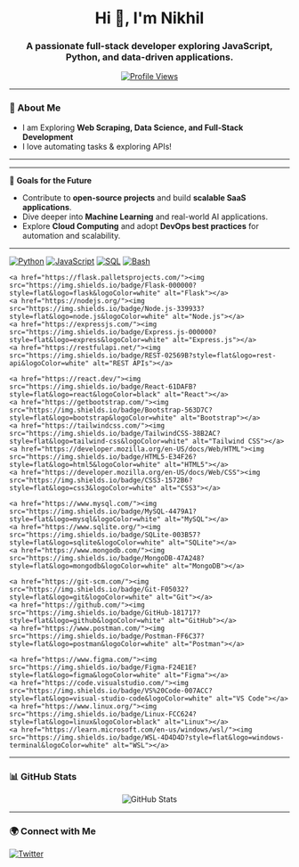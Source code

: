 <h1 align="center">Hi 👋, I'm Nikhil</h1>
<h3 align="center">A passionate full-stack developer exploring JavaScript, Python, and data-driven applications.</h3>

<p align="center">
  <a href="https://github.com/Nikhil-NP">
    <img src="https://komarev.com/ghpvc/?username=Nikhil-NP&label=Profile%20Views&color=0e75b6&style=flat" alt="Profile Views" />
  </a>
</p>

---

### 🚀 About Me
- I am Exploring **Web Scraping, Data Science, and Full-Stack Development**
- I love automating tasks & exploring APIs!

---
---
🚀 **Goals for the Future**  
- Contribute to **open-source projects** and build **scalable SaaS applications**.
- Dive deeper into **Machine Learning** and real-world AI applications.  
- Explore **Cloud Computing** and adopt **DevOps best practices** for automation and scalability.  


---



<div class="tech-stack">
    <a href="https://www.python.org/"><img src="https://img.shields.io/badge/Python-3776AB?style=flat&logo=python&logoColor=white" alt="Python"></a>
    <a href="https://developer.mozilla.org/en-US/docs/Web/JavaScript"><img src="https://img.shields.io/badge/JavaScript-F7DF1E?style=flat&logo=javascript&logoColor=black" alt="JavaScript"></a>
    <a href="https://www.mysql.com/"><img src="https://img.shields.io/badge/SQL-4479A1?style=flat&logo=mysql&logoColor=white" alt="SQL"></a>
    <a href="https://www.gnu.org/software/bash/"><img src="https://img.shields.io/badge/Bash-4EAA25?style=flat&logo=gnu-bash&logoColor=white" alt="Bash"></a>

    <a href="https://flask.palletsprojects.com/"><img src="https://img.shields.io/badge/Flask-000000?style=flat&logo=flask&logoColor=white" alt="Flask"></a>
    <a href="https://nodejs.org/"><img src="https://img.shields.io/badge/Node.js-339933?style=flat&logo=node.js&logoColor=white" alt="Node.js"></a>
    <a href="https://expressjs.com/"><img src="https://img.shields.io/badge/Express.js-000000?style=flat&logo=express&logoColor=white" alt="Express.js"></a>
    <a href="https://restfulapi.net/"><img src="https://img.shields.io/badge/REST-02569B?style=flat&logo=rest-api&logoColor=white" alt="REST APIs"></a>

    <a href="https://react.dev/"><img src="https://img.shields.io/badge/React-61DAFB?style=flat&logo=react&logoColor=black" alt="React"></a>
    <a href="https://getbootstrap.com/"><img src="https://img.shields.io/badge/Bootstrap-563D7C?style=flat&logo=bootstrap&logoColor=white" alt="Bootstrap"></a>
    <a href="https://tailwindcss.com/"><img src="https://img.shields.io/badge/TailwindCSS-38B2AC?style=flat&logo=tailwind-css&logoColor=white" alt="Tailwind CSS"></a>
    <a href="https://developer.mozilla.org/en-US/docs/Web/HTML"><img src="https://img.shields.io/badge/HTML5-E34F26?style=flat&logo=html5&logoColor=white" alt="HTML5"></a>
    <a href="https://developer.mozilla.org/en-US/docs/Web/CSS"><img src="https://img.shields.io/badge/CSS3-1572B6?style=flat&logo=css3&logoColor=white" alt="CSS3"></a>

    <a href="https://www.mysql.com/"><img src="https://img.shields.io/badge/MySQL-4479A1?style=flat&logo=mysql&logoColor=white" alt="MySQL"></a>
    <a href="https://www.sqlite.org/"><img src="https://img.shields.io/badge/SQLite-003B57?style=flat&logo=sqlite&logoColor=white" alt="SQLite"></a>
    <a href="https://www.mongodb.com/"><img src="https://img.shields.io/badge/MongoDB-47A248?style=flat&logo=mongodb&logoColor=white" alt="MongoDB"></a>

    <a href="https://git-scm.com/"><img src="https://img.shields.io/badge/Git-F05032?style=flat&logo=git&logoColor=white" alt="Git"></a>
    <a href="https://github.com/"><img src="https://img.shields.io/badge/GitHub-181717?style=flat&logo=github&logoColor=white" alt="GitHub"></a>
    <a href="https://www.postman.com/"><img src="https://img.shields.io/badge/Postman-FF6C37?style=flat&logo=postman&logoColor=white" alt="Postman"></a>

    <a href="https://www.figma.com/"><img src="https://img.shields.io/badge/Figma-F24E1E?style=flat&logo=figma&logoColor=white" alt="Figma"></a>
    <a href="https://code.visualstudio.com/"><img src="https://img.shields.io/badge/VS%20Code-007ACC?style=flat&logo=visual-studio-code&logoColor=white" alt="VS Code"></a>
    <a href="https://www.linux.org/"><img src="https://img.shields.io/badge/Linux-FCC624?style=flat&logo=linux&logoColor=black" alt="Linux"></a>
    <a href="https://learn.microsoft.com/en-us/windows/wsl/"><img src="https://img.shields.io/badge/WSL-4D4D4D?style=flat&logo=windows-terminal&logoColor=white" alt="WSL"></a>
</div>


---

### 📊 GitHub Stats  
<p align="center">
  <img src="https://github-readme-stats.vercel.app/api?username=Nikhil-NP&show_icons=true&theme=tokyonight" alt="GitHub Stats">
</p>

---

### 🌍 Connect with Me
[![Twitter](https://img.shields.io/badge/Twitter-1DA1F2?style=flat&logo=twitter&logoColor=white)](https://x.com/Nikhil_KP_)
